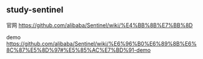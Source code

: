 
## study-sentinel
官网    https://github.com/alibaba/Sentinel/wiki/%E4%BB%8B%E7%BB%8D

demo https://github.com/alibaba/Sentinel/wiki/%E6%96%B0%E6%89%8B%E6%8C%87%E5%8D%97#%E5%85%AC%E7%BD%91-demo